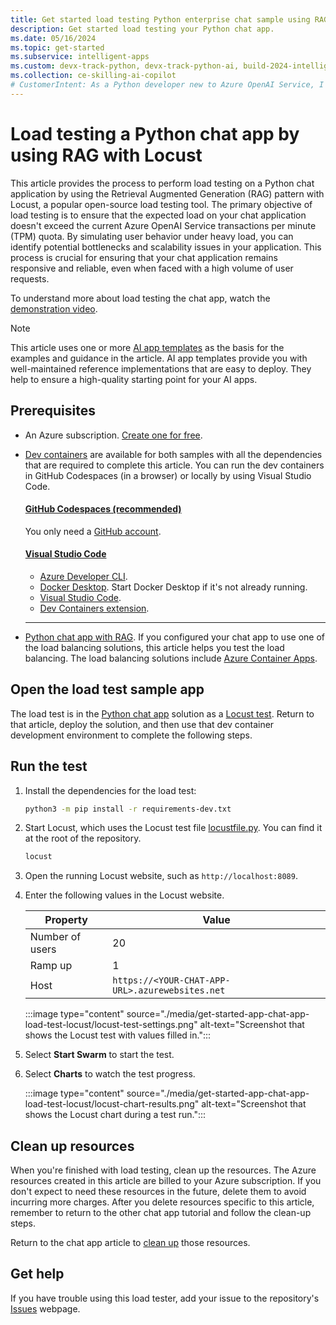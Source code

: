 ```yaml
---
title: Get started load testing Python enterprise chat sample using RAG
description: Get started load testing your Python chat app. 
ms.date: 05/16/2024
ms.topic: get-started
ms.subservice: intelligent-apps
ms.custom: devx-track-python, devx-track-python-ai, build-2024-intelligent-apps
ms.collection: ce-skilling-ai-copilot
# CustomerIntent: As a Python developer new to Azure OpenAI Service, I want to load test my scaled app past rate limiting.
---
```


# Load testing a Python chat app by using RAG with Locust

This article provides the process to perform load testing on a Python chat application by using the Retrieval Augmented Generation (RAG) pattern with Locust, a popular open-source load testing tool. The primary objective of load testing is to ensure that the expected load on your chat application doesn't exceed the current Azure OpenAI Service transactions per minute (TPM) quota. By simulating user behavior under heavy load, you can identify potential bottlenecks and scalability issues in your application. This process is crucial for ensuring that your chat application remains responsive and reliable, even when faced with a high volume of user requests.

To understand more about load testing the chat app, watch the [demonstration video](https://www.youtube.com/watch?v=-oMqb6kBdDw).

> [!NOTE]
> This article uses one or more [AI app templates](../ai/intelligent-app-templates.md) as the basis for the examples and guidance in the article. AI app templates provide you with well-maintained reference implementations that are easy to deploy. They help to ensure a high-quality starting point for your AI apps.

## Prerequisites

* An Azure subscription. [Create one for free](https://azure.microsoft.com/free/ai-services?azure-portal=true).
* [Dev containers](https://containers.dev/) are available for both samples with all the dependencies that are required to complete this article. You can run the dev containers in GitHub Codespaces (in a browser) or locally by using Visual Studio Code.

    #### [GitHub Codespaces (recommended)](#tab/github-codespaces)
        
    You only need a [GitHub account](https://github.com/login).
    
    #### [Visual Studio Code](#tab/visual-studio-code)

    * [Azure Developer CLI](/azure/developer/azure-developer-cli).
    * [Docker Desktop](https://www.docker.com/products/docker-desktop/). Start Docker Desktop if it's not already running.
    * [Visual Studio Code](https://code.visualstudio.com/).
    * [Dev Containers extension](https://marketplace.visualstudio.com/items?itemName=ms-vscode-remote.remote-containers).
        
    ---

* [Python chat app with RAG](get-started-app-chat-template.md). If you configured your chat app to use one of the load balancing solutions, this article helps you test the load balancing. The load balancing solutions include [Azure Container Apps](get-started-app-chat-scaling-with-azure-container-apps.md).

## Open the load test sample app

The load test is in the [Python chat app](get-started-app-chat-template.md) solution as a [Locust test](https://github.com/Azure-Samples/azure-search-openai-demo/blob/main/locustfile.py). Return to that article, deploy the solution, and then use that dev container development environment to complete the following steps.

## Run the test

1. Install the dependencies for the load test:

    ```bash
    python3 -m pip install -r requirements-dev.txt
    ```

1. Start Locust, which uses the Locust test file [locustfile.py](https://github.com/Azure-Samples/azure-search-openai-demo/blob/main/locustfile.py). You can find it at the root of the repository.

    ```bash
    locust
    ```

1. Open the running Locust website, such as `http://localhost:8089`.
1. Enter the following values in the Locust website.

    |Property|Value|
    |---|---|
    |Number of users|20|
    |Ramp up|1|
    |Host|`https://<YOUR-CHAT-APP-URL>.azurewebsites.net`|

    :::image type="content" source="./media/get-started-app-chat-app-load-test-locust/locust-test-settings.png" alt-text="Screenshot that shows the Locust test with values filled in.":::

1. Select **Start Swarm** to start the test.
1. Select **Charts** to watch the test progress.

    :::image type="content" source="./media/get-started-app-chat-app-load-test-locust/locust-chart-results.png" alt-text="Screenshot that shows the Locust chart during a test run.":::

## Clean up resources

When you're finished with load testing, clean up the resources. The Azure resources created in this article are billed to your Azure subscription. If you don't expect to need these resources in the future, delete them to avoid incurring more charges. After you delete resources specific to this article, remember to return to the other chat app tutorial and follow the clean-up steps.

Return to the chat app article to [clean up](get-started-app-chat-template.md#clean-up-resources) those resources.

## Get help

If you have trouble using this load tester, add your issue to the repository's [Issues](https://github.com/Azure-samples/azure-search-openai-demo) webpage.
